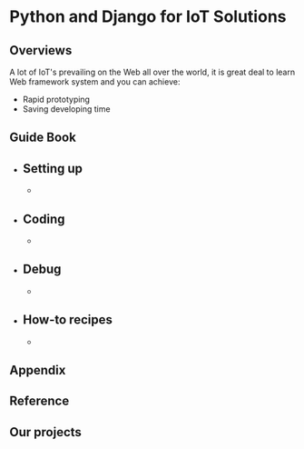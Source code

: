 # Python and Django for IoT Solutions
## Overviews

A lot of IoT's prevailing on the Web all over the world, 
it is great deal to learn Web framework system and you can achieve:

* Rapid prototyping
* Saving developing time


## Guide Book 

* Setting up
   - 
   - 

* Coding
   - 
   - 

* Debug
   - 
   - 

* How-to recipes
   - 
   - 

## Appendix 


## Reference 


## Our projects

